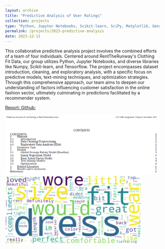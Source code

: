 ```yaml
---
layout: archive
title: "Predictive Analysis of User Ratings"
collection: projects
type: "Python, Jupyter Notebooks, Scikit-learn, SciPy, Matplotlib, Gensim, Tensorflow"
permalink: /projects/2023-predictive-analysis
date: 2023-12-11
---
```

This collaborative predictive analysis project involves the combined efforts of a team of four individuals. Centered around RentTheRunway's Clothing Fit Data, our group utilizes Python, Jupyter Notebooks, and diverse libraries like Numpy, Scikit-learn, and Tensorflow. The project encompasses dataset introduction, cleaning, and exploratory analysis, with a specific focus on predictive models, text-mining techniques, and optimization strategies. Through this comprehensive approach, our team aims to deepen our understanding of factors influencing customer satisfaction in the online fashion sector, ultimately culminating in predictions facilitated by a recommender system.


<!-- citation and icon code -->
<p> 
<a href="https://github.com/ahvuong/Predictive_Analysis_of_User_Ratings/blob/main/CSE158RFA23_Assignment2_Report.pdf">Report:  <i class="fas fa-file-pdf" aria-hidden="true"></i></a>   
<a href="https://github.com/ahvuong/Predictive_Analysis_of_User_Ratings">Github: <i class="fab fa-fw fa-github zoom" aria-hidden="true"></i></a>
</p>

![homepage](../images/predictive_analysis_contents.png)
![homepage](../images/predictive_analysis.png)